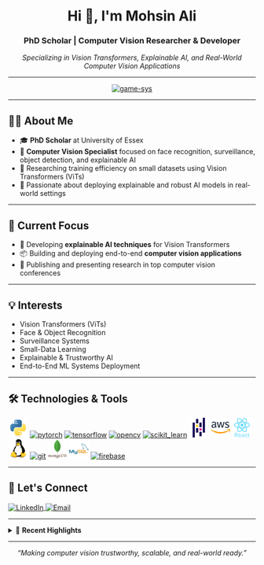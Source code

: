 <h1 align="center">Hi 👋, I'm Mohsin Ali</h1>
<h3 align="center">PhD Scholar | Computer Vision Researcher & Developer</h3>
<p align="center">
  <em>Specializing in Vision Transformers, Explainable AI, and Real-World Computer Vision Applications</em>
</p>

---

<p align="center">
  <a href="https://github.com/ryo-ma/github-profile-trophy"><img src="https://github-profile-trophy.vercel.app/?username=game-sys&theme=darkhub" alt="game-sys" /></a>
</p>

---

## 👨‍🔬 About Me

- 🎓 **PhD Scholar** at University of Essex
- 🤖 **Computer Vision Specialist** focused on face recognition, surveillance, object detection, and explainable AI
- 🔬 Researching training efficiency on small datasets using Vision Transformers (ViTs)
- 🧠 Passionate about deploying explainable and robust AI models in real-world settings

---

## 🚀 Current Focus

- 🔭 Developing **explainable AI techniques** for Vision Transformers
- 📦 Building and deploying end-to-end **computer vision applications**
- 📝 Publishing and presenting research in top computer vision conferences

---

## 💡 Interests

- Vision Transformers (ViTs)
- Face & Object Recognition
- Surveillance Systems
- Small-Data Learning
- Explainable & Trustworthy AI
- End-to-End ML Systems Deployment

---

## 🛠️ Technologies & Tools

<p align="left">
  <a href="https://python.org/" target="_blank"><img src="https://raw.githubusercontent.com/devicons/devicon/master/icons/python/python-original.svg" alt="python" width="40" height="40"/></a>
  <a href="https://pytorch.org/" target="_blank"><img src="https://www.vectorlogo.zone/logos/pytorch/pytorch-icon.svg" alt="pytorch" width="40" height="40"/></a>
  <a href="https://www.tensorflow.org/" target="_blank"><img src="https://www.vectorlogo.zone/logos/tensorflow/tensorflow-icon.svg" alt="tensorflow" width="40" height="40"/></a>
  <a href="https://opencv.org/" target="_blank"><img src="https://www.vectorlogo.zone/logos/opencv/opencv-icon.svg" alt="opencv" width="40" height="40"/></a>
  <a href="https://scikit-learn.org/" target="_blank"><img src="https://upload.wikimedia.org/wikipedia/commons/0/05/Scikit_learn_logo_small.svg" alt="scikit_learn" width="40" height="40"/></a>
  <a href="https://pandas.pydata.org/" target="_blank"><img src="https://raw.githubusercontent.com/devicons/devicon/2ae2a900d2f041da66e950e4d48052658d850630/icons/pandas/pandas-original.svg" alt="pandas" width="40" height="40"/></a>
  <a href="https://aws.amazon.com" target="_blank"><img src="https://raw.githubusercontent.com/devicons/devicon/master/icons/amazonwebservices/amazonwebservices-original-wordmark.svg" alt="aws" width="40" height="40"/></a>
  <a href="https://reactjs.org/" target="_blank"><img src="https://raw.githubusercontent.com/devicons/devicon/master/icons/react/react-original-wordmark.svg" alt="react" width="40" height="40"/></a>
  <a href="https://linux.org/" target="_blank"><img src="https://raw.githubusercontent.com/devicons/devicon/master/icons/linux/linux-original.svg" alt="linux" width="40" height="40"/></a>
  <a href="https://git-scm.com/" target="_blank"><img src="https://www.vectorlogo.zone/logos/git-scm/git-scm-icon.svg" alt="git" width="40" height="40"/></a>
  <a href="https://www.mongodb.com/" target="_blank"><img src="https://raw.githubusercontent.com/devicons/devicon/master/icons/mongodb/mongodb-original-wordmark.svg" alt="mongodb" width="40" height="40"/></a>
  <a href="https://www.mysql.com/" target="_blank"><img src="https://raw.githubusercontent.com/devicons/devicon/master/icons/mysql/mysql-original-wordmark.svg" alt="mysql" width="40" height="40"/></a>
  <a href="https://firebase.google.com/" target="_blank"><img src="https://www.vectorlogo.zone/logos/firebase/firebase-icon.svg" alt="firebase" width="40" height="40"/></a>
  <!-- Add/remove technologies as relevant to you -->
</p>

---

## 🤝 Let's Connect

<p align="left">
  <a href="https://linkedin.com/in/mohsin-ali-752270207/" target="blank">
    <img align="center" src="https://raw.githubusercontent.com/rahuldkjain/github-profile-readme-generator/master/src/images/icons/Social/linked-in-alt.svg" alt="LinkedIn" height="30" width="40" />
  </a>
  <a href="mailto:ma22159@essex.ac.uk">
    <img align="center" src="https://img.shields.io/badge/Gmail-D14836?style=flat&logo=gmail&logoColor=white" alt="Email" height="30" />
  </a>
  <!-- Add more social badges if you want -->
</p>

---

<details>
  <summary>📄 <b>Recent Highlights</b></summary>
  <ul>
    <li>🔬 Published in CVPR Workshop, 2025: “Optimising Vision Transformer Performance on Limited Datasets: A Multi-Gradient Approach”</li>
    <li>🏆 Developed a real-time face recognition system for smart surveillance</li>
    <li>🤝 Collaborated with industry partners for deploying explainable AI models</li>
    <!-- Add or modify as per your achievements -->
  </ul>
</details>

---

<p align="center"><em>“Making computer vision trustworthy, scalable, and real-world ready.”</em></p>
